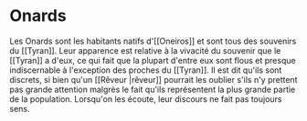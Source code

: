 # Onards
Les Onards sont les habitants natifs d'[[Oneiros]] et sont tous des souvenirs du [[Tyran]]. Leur apparence est relative à la vivacité du souvenir que le [[Tyran]] a d'eux, ce qui fait que la plupart d'entre eux sont flous et presque indiscernable à l'exception des proches du [[Tyran]]. Il est dit qu'ils sont discrets, si bien qu'un [[Rêveur |rêveur]] pourrait les oublier s'ils n'y prettent pas grande attention malgrès le fait qu'ils représentent la plus grande partie de la population. Lorsqu'on les écoute, leur discours ne fait pas toujours sens. 